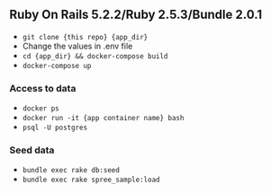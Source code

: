 ## Ruby On Rails 5.2.2/Ruby 2.5.3/Bundle 2.0.1

 - `git clone {this repo} {app_dir}`
 - Change the values in .env file
 - `cd {app_dir} && docker-compose build`
 - `docker-compose up`

### Access to data
- `docker ps`
- `docker run -it {app container name} bash`
- `psql -U postgres`


### Seed data
- `bundle exec rake db:seed`
- `bundle exec rake spree_sample:load`


